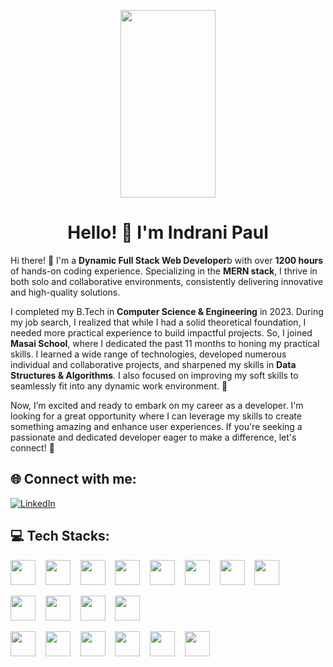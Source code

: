 <p align="center">
  <img alt="" src="https://miro.medium.com/v2/resize:fit:1024/1*DpimwjeWqoAHbBLjuwKsHA.png" width="55%" height="300">
</p>
<h1 align="center">Hello! 👋 I'm Indrani Paul</h1>

<p>
  Hi there! 👋 I'm a <b>Dynamic Full Stack Web Developer</b>b with over <b>1200 hours</b> of hands-on coding experience. Specializing in the <b>MERN stack</b>, I thrive in both solo and collaborative environments, consistently delivering innovative and high-quality solutions.
</p>
<p>
  I completed my B.Tech in <b>Computer Science & Engineering</b> in 2023. During my job search, I realized that while I had a solid theoretical foundation, I needed more practical experience to build impactful projects. So, I joined <b>Masai School</b>, where I dedicated the past 11 months to honing my practical skills. I learned a wide range of technologies, developed numerous individual and collaborative projects, and sharpened my skills in <b>Data Structures & Algorithms</b>. I also focused on improving my soft skills to seamlessly fit into any dynamic work environment. 💪
</p>
<p>
  Now, I’m excited and ready to embark on my career as a developer. I'm looking for a great opportunity where I can leverage my skills to create something amazing and enhance user experiences. If you're seeking a passionate and dedicated developer eager to make a difference, let's connect! 🚀
</p>



## 🌐 Connect with me:

[![LinkedIn](https://img.shields.io/badge/LinkedIn-%230077B5.svg?logo=linkedin&logoColor=white)](https://linkedin.com/in/ip99) 

## 💻 Tech Stacks:

<p>
  <img src="https://cdn.jsdelivr.net/gh/devicons/devicon@latest/icons/html5/html5-original.svg" height="40" width="40" />&nbsp;&nbsp;&nbsp;
  <img src="https://cdn.jsdelivr.net/gh/devicons/devicon@latest/icons/css3/css3-original.svg" height="40" width="40"/>&nbsp;&nbsp;&nbsp;
  <img src="https://cdn.jsdelivr.net/gh/devicons/devicon@latest/icons/javascript/javascript-original.svg" height="40" width="40"/>&nbsp;&nbsp;&nbsp;
  <img src="https://cdn.jsdelivr.net/gh/devicons/devicon@latest/icons/typescript/typescript-original.svg" height="40" width="40" />&nbsp;&nbsp;&nbsp;
  <img src="https://cdn.jsdelivr.net/gh/devicons/devicon@latest/icons/react/react-original.svg" height="40" width="40"/>&nbsp;&nbsp;&nbsp;
  <img src="https://cdn.jsdelivr.net/gh/devicons/devicon@latest/icons/sass/sass-original.svg" height="40" width="40"/>&nbsp;&nbsp;&nbsp;
  <img src="https://cdn.jsdelivr.net/gh/devicons/devicon@latest/icons/bootstrap/bootstrap-original.svg" height="40" width="40"/>&nbsp;&nbsp;&nbsp;
  <img src="https://cdn.jsdelivr.net/gh/devicons/devicon@latest/icons/tailwindcss/tailwindcss-original.svg" height="40" width="40"/>&nbsp;&nbsp;&nbsp;
</p>

<p>
  <img src="https://cdn.jsdelivr.net/gh/devicons/devicon@latest/icons/java/java-original.svg" height="40" width="40"/>&nbsp;&nbsp;&nbsp;
  <img src="https://cdn.jsdelivr.net/gh/devicons/devicon@latest/icons/nodejs/nodejs-original.svg" height="40" width="40"/>&nbsp;&nbsp;&nbsp;
  <img src="https://cdn.jsdelivr.net/gh/devicons/devicon@latest/icons/mongodb/mongodb-original.svg" height="40" width="40"/>&nbsp;&nbsp;&nbsp;
  <img src="https://cdn.jsdelivr.net/gh/devicons/devicon@latest/icons/mysql/mysql-original.svg" height="40" width="40"/>&nbsp;&nbsp;&nbsp;
</p>

<p>
  <img src="https://github.githubassets.com/assets/GitHub-Mark-ea2971cee799.png" height="40" width="40"/>&nbsp;&nbsp;&nbsp;
  <img src="https://cdn.jsdelivr.net/gh/devicons/devicon@latest/icons/vscode/vscode-original.svg" height="40" width="40"/>&nbsp;&nbsp;&nbsp;
  <img src="https://cdn.jsdelivr.net/gh/devicons/devicon@latest/icons/intellij/intellij-original.svg" height="40" width="40"/>&nbsp;&nbsp;&nbsp;
  <img src="https://cdn.jsdelivr.net/gh/devicons/devicon@latest/icons/netlify/netlify-original.svg" height="40" width="40"/>&nbsp;&nbsp;&nbsp;
  <img src="https://cdn.jsdelivr.net/gh/devicons/devicon@latest/icons/replit/replit-original.svg" height="40" width="40"/>&nbsp;&nbsp;&nbsp;
  <img src="https://media.licdn.com/dms/image/D4E0BAQGGDoFoqHtOvA/company-logo_200_200/0/1702595267620/renderco_logo?e=2147483647&v=beta&t=Ywm0UZpTXbiXPopyfCDty8QXSEVz88QWWCwy28qLUyE" height="40" width="40"/>&nbsp;&nbsp;&nbsp;
</p>



          

